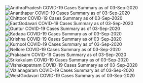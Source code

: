 
<img src="https://deepuhub.github.io/COVID-19/GraphsGenerated/03-Sep-2020/AndhraPradesh_03-Sep-2020.jpg" alt="AndhraPradesh COVID-19 Cases Summary as of 03-Sep-2020">
 <br>										  
<img src="https://deepuhub.github.io/COVID-19/GraphsGenerated/03-Sep-2020/Ananthapur_03-Sep-2020.jpg" alt="Ananthapur COVID-19 Cases Summary as of 03-Sep-2020">
 <br>										  
<img src="https://deepuhub.github.io/COVID-19/GraphsGenerated/03-Sep-2020/Chittoor_03-Sep-2020.jpg" alt="Chittoor COVID-19 Cases Summary as of 03-Sep-2020">
 <br>										  
<img src="https://deepuhub.github.io/COVID-19/GraphsGenerated/03-Sep-2020/EastGodavari_03-Sep-2020.jpg" alt="EastGodavari COVID-19 Cases Summary as of 03-Sep-2020">
 <br>										  
<img src="https://deepuhub.github.io/COVID-19/GraphsGenerated/03-Sep-2020/Guntur_03-Sep-2020.jpg" alt="Guntur COVID-19 Cases Summary as of 03-Sep-2020">
 <br>										  
<img src="https://deepuhub.github.io/COVID-19/GraphsGenerated/03-Sep-2020/Kadapa_03-Sep-2020.jpg" alt="Kadapa COVID-19 Cases Summary as of 03-Sep-2020">
 <br>										  
<img src="https://deepuhub.github.io/COVID-19/GraphsGenerated/03-Sep-2020/Krishna_03-Sep-2020.jpg" alt="Krishna COVID-19 Cases Summary as of 03-Sep-2020">
 <br>										  
<img src="https://deepuhub.github.io/COVID-19/GraphsGenerated/03-Sep-2020/Kurnool_03-Sep-2020.jpg" alt="Kurnool COVID-19 Cases Summary as of 03-Sep-2020">
 <br>										  
<img src="https://deepuhub.github.io/COVID-19/GraphsGenerated/03-Sep-2020/Nellore_03-Sep-2020.jpg" alt="Nellore COVID-19 Cases Summary as of 03-Sep-2020">
 <br>										  
<img src="https://deepuhub.github.io/COVID-19/GraphsGenerated/03-Sep-2020/Prakasam_03-Sep-2020.jpg" alt="Prakasam COVID-19 Cases Summary as of 03-Sep-2020">
 <br>										  
<img src="https://deepuhub.github.io/COVID-19/GraphsGenerated/03-Sep-2020/Srikakulam_03-Sep-2020.jpg" alt="Srikakulam COVID-19 Cases Summary as of 03-Sep-2020">
 <br>										  
<img src="https://deepuhub.github.io/COVID-19/GraphsGenerated/03-Sep-2020/Vishakapatnam_03-Sep-2020.jpg" alt="Vishakapatnam COVID-19 Cases Summary as of 03-Sep-2020">
 <br>										  
<img src="https://deepuhub.github.io/COVID-19/GraphsGenerated/03-Sep-2020/Vizianagaram_03-Sep-2020.jpg" alt="Vizianagaram COVID-19 Cases Summary as of 03-Sep-2020">
 <br>										  
<img src="https://deepuhub.github.io/COVID-19/GraphsGenerated/03-Sep-2020/WestGodavari_03-Sep-2020.jpg" alt="WestGodavari COVID-19 Cases Summary as of 03-Sep-2020">
 <br> 